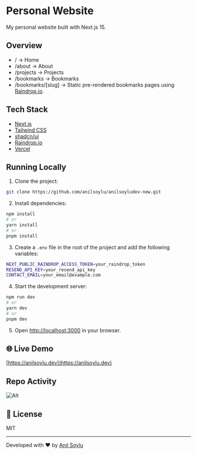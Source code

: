 # Personal Website

My personal website built with Next.js 15.

## Overview

- / -> Home
- /about -> About
- /projects -> Projects
- /bookmarks -> Bookmarks
- /bookmarks/[slug] -> Static pre-rendered bookmarks pages using [Raindrop.io](https://raindrop.io).

## Tech Stack

- [Next.js](https://nextjs.org)
- [Tailwind CSS](https://tailwindcss.com)
- [shadcn/ui](https://ui.shadcn.com)
- [Raindrop.io](https://raindrop.io)
- [Vercel](https://vercel.com)

## Running Locally

1. Clone the project:

```bash
git clone https://github.com/anilsoylu/anilsoyludev-new.git
```

2. Install dependencies:

```bash
npm install
# or
yarn install
# or
pnpm install
```

3. Create a `.env` file in the root of the project and add the following variables:

```bash
NEXT_PUBLIC_RAINDROP_ACCESS_TOKEN=your_raindrop_token
RESEND_API_KEY=your_resend_api_key
CONTACT_EMAIL=your_email@example.com
```

4. Start the development server:

```bash
npm run dev
# or
yarn dev
# or
pnpm dev
```

5. Open [http://localhost:3000](http://localhost:3000) in your browser.

## 🌐 Live Demo

[https://anilsoylu.dev](https://anilsoylu.dev)

## Repo Activity

![Alt](https://repobeats.axiom.co/api/embed/b14afe513957d0935ca1019094ca2f5c62d1dc80.svg "Repobeats analytics image")

## 📝 License

MIT

---

Developed with ❤️ by [Anıl Soylu](https://github.com/anilsoylu)

